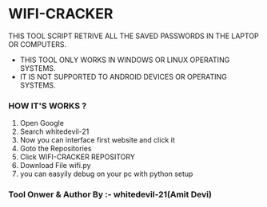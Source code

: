 # WIFI-CRACKER
THIS TOOL SCRIPT RETRIVE ALL THE SAVED PASSWORDS IN THE LAPTOP OR COMPUTERS.

<div>
  <ul>
    <li>THIS TOOL ONLY WORKS IN WINDOWS OR LINUX OPERATING SYSTEMS.</li>
    <LI>IT IS NOT SUPPORTED TO ANDROID DEVICES OR  OPERATING SYSTEMS.</LI>
  </ul>
</div>
<h3>HOW IT'S WORKS ?</h3>
<DIV>
  <ol>
    <LI>Open Google</LI>
    <li>Search whitedevil-21</li>
    <li>Now you can interface first website and click it</li>
    <li>Goto the Repositories</li>
    <li>Click WIFI-CRACKER REPOSITORY</li>
    <li>Download File wifi.py</li>
    <li>you can easyily debug on your pc with python setup</li>
  </ol>
</DIV>

<h3>Tool Onwer & Author By :- <span>whitedevil-21(Amit Devi)</span></h3>
